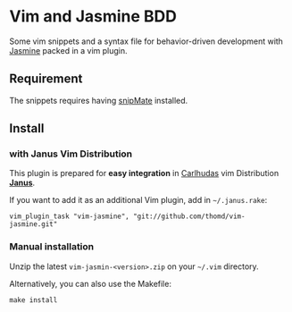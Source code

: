 # Vim and Jasmine BDD

Some vim snippets and a syntax file for behavior-driven development with [Jasmine](http://pivotal.github.com/jasmine/) packed in a vim plugin.

## Requirement

The snippets requires having [snipMate](https://github.com/msanders/snipmate.vim) installed.

## Install

### with Janus Vim Distribution

This plugin is prepared for __easy integration__ in [Carlhudas](https://github.com/carlhuda) vim Distribution __[Janus](https://github.com/carlhuda/janus)__. 

If you want to add it as an additional Vim plugin, add in `~/.janus.rake`:

    vim_plugin_task "vim-jasmine", "git://github.com/thomd/vim-jasmine.git"

### Manual installation

Unzip the latest `vim-jasmin-<version>.zip` on your `~/.vim` directory.

Alternatively, you can also use the Makefile:

    make install


